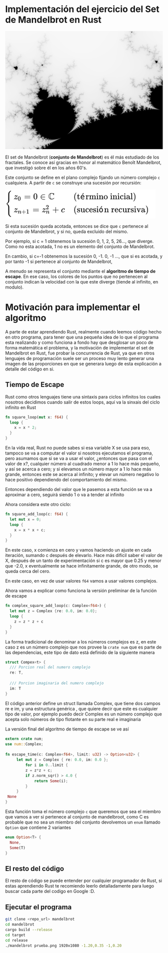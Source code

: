 # Implementación del ejercicio del Set de Mandelbrot en Rust

![Imagen Generada con el programa](./README.png)

El set de Mandelbrot (__conjunto de Mandelbrot__) es él más estudiado de los fractales. Se conoce así gracias en honor al matemático Benoît Mandelbrot, que investigó sobre él  en los años 60's.

Este conjunto se define en el plano complejo fijando un número complejo `c` cualquiera. A partir de `c` se construye una sucesión por recursión:

![Ecuación condicional](./x.svg)

Si esta sucesión queda acotada, entonces se dice que `c` pertenece al conjunto de Mandelbrot, y si no, queda excluido del mismo.

Por ejemplo, si c = 1 obtenemos la sucesión 0, 1, 2, 5, 26..., que diverge. Como no esta acotada, 1 no es un elemento del conjunto de Mandelbrot.

En cambio, si c=-1 obtenemos la sucesión 0, -1. 0, -1 ..., que si es acotada, y por tanto -1 si pertenece al conjunto de Mandelbrot,

A menudo se representa el conjunto mediante el __algoritmo de tiempo de escape__. En ese caso, los colores de los puntos que no pertenecen al conjunto indican la velocidad con la que este diverge (tiende al infinito, en modulo).

# Motivación para implementar el algoritmo

A parte de estar aprendiendo Rust, realmente cuando leemos código hecho en otro programa, para tener que una pequeña idea de lo que el programa esta realizando y como funciona a fondo hay que desglosar un poco de forma matemática el problema, y la motivación de implementar el set de Mandelbrot en Rust, fue probar la concurrencia de Rust, ya que en otros lenguajes de programación suele ser un proceso muy lento generar una imagen de las proporciones en que se generara luego de esta explicación a detalle del código en si.

## Tiempo de Escape

Rust como otros lenguajes tiene una sintaxis para ciclos infinitos
los cuales nosotros decidimos cuando salir de estos loops, aquí va la sinxais del ciclo infinito en Rust

~~~rust
fn square_loop(mut x: f64) {
  loop {
    x = x * 2;
  }
}
~~~

En la vida real, Rust no puede sabes si esa variable X se usa para eso, tampoco se va a computar el valor si nosotros ejecutamos el programa, pero asumamos que si se va a usar el valor, ¿entonces que pasa con el valor de x?, cualquier número al cuadrado menor a 1 lo hace más pequeño, y así se acerca a cero; y si elevamos un número mayor a 1 lo hace más grande, entonces este se acerca al infinito; y elevar un número negativo lo hace positivo dependiendo del comportamiento del mismo.

Entonces dependiendo del valor que le pasemos a esta función se va a aproximar a cero, seguirá siendo 1 o va a tender al infinito

Ahora considera este otro ciclo:

~~~rust
fn square_add_loop(c: f64) {
  let mut x = 0;
  loop {
    x = x * x + c;
  }
}
~~~

En este caso, x comienza en cero y vamos haciendo un ajuste en cada iteración, sumando c después de elevarlo. Hace más difícil saber el valor de X, después de un tanto de experimentación si c es mayor que 0.25 y menor que -2.0, x eventualmente se hace infinitamente grande, de otro modo, se queda cerca del cero.

En este caso, en vez de usar valores `f64` vamos a usar valores complejos.

Ahora vamos a explicar como funciona la versión preliminar de la función de escape

~~~rust
fn complex_square_add_loop(c: Complex<f64>) {
  let mut z = Complex {re: 0.0, im: 0.0};
  loop {
    z = z * z + c
  }
}
~~~
La forma tradicional de denominar a los números complejos es z, en este caso z es un número complejo que nos provee la `crate num` que es parte de las dependencias, este tipo de dato está definido de la siguiente manera

~~~rust
struct Compex<t> {
  /// Porcion real del numero complejo
  re: T,

  /// Porcion imaginaria del numero complejo
  im: T
}
~~~

El código anterior define un struct llamada Complex, que tiene dos campos re e im, y una estructura genérica <T>, que quiere decir que este es cualquier tipo de valor, por ejemplo puedo decir Complex<f64> es un número complejo que acepta solo números de tipo flotante en su parte real e imaginaria

La versión final del algoritmo de tiempo de escape se ve así

~~~rust
extern crate num;
use num::Complex;

fn escape_time(c: Complex<f64>, limit: u32) -> Option<u32> {
     let mut z = Complex { re: 0.0, im: 0.0 };
         for i in 0..limit {
         z = z*z + c;
         if z.norm_sqr() > 4.0 {
             return Some(i);
         }
     }
 None
}
~~~

Esta función toma el número complejo `c` que queremos que sea el miembro que vamos a ver si pertenece al conjunto de mandelbroot, como C es probable que no sea un miembro del conjunto devolvemos un `enum` llamado `Option` que contiene 2 variantes

~~~rust
enum Option<T> {
  None,
  Some(T)
}
~~~

## El resto del código

El resto de código se puede entender por cualquier programador de Rust, si estas aprendiendo Rust te recomiendo leerlo detalladamente para luego buscar cada parte del codigo en Google :D.


## Ejecutar el programa

~~~sh
git clone <repo_url> mandelbrot
cd mandelbrot
cargo build --release
cd target
cd release
./mandelbrot prueba.png 1920x1080 -1.20,0.35 -1,0.20
~~~
